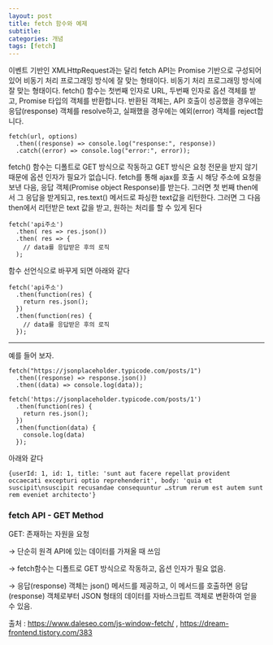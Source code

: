 ```yaml
---
layout: post
title: fetch 함수와 예제
subtitle: 
categories: 개념
tags: [fetch]
---
```

이벤트 기반인 XMLHttpRequest과는 달리 fetch API는 Promise 기반으로 구성되어 있어 비동기 처리 프로그래밍 방식에 잘 맞는 형태이다.
비동기 처리 프로그래밍 방식에 잘 맞는 형태이다.
fetch() 함수는 첫번째 인자로 URL, 두번째 인자로 옵션 객체를 받고, Promise 타입의 객체를 반환합니다. 반환된 객체는, API 호출이 성공했을 경우에는 응답(response) 객체를 resolve하고, 실패했을 경우에는 예외(error) 객체를 reject합니다.

~~~
fetch(url, options)
  .then((response) => console.log("response:", response))
  .catch((error) => console.log("error:", error));
~~~

fetch() 함수는 디폴트로 GET 방식으로 작동하고 GET 방식은 요청 전문을 받지 않기 때문에 옵션 인자가 필요가 없습니다.
fetch를 통해 ajax를 호출 시 해당 주소에 요청을 보낸 다음, 응답 객체(Promise object Response)를 받는다.
그러면 첫 번째 then에서 그 응답을 받게되고, res.text() 메서드로 파싱한 text값을 리턴한다.
그러면 그 다음 then에서 리턴받은 text 값을 받고, 원하는 처리를 할 수 있게 된다

~~~
fetch('api주소')
  .then( res => res.json())
  .then( res => {
    // data를 응답받은 후의 로직
  );
~~~

함수 선언식으로 바꾸게 되면 아래와 같다

~~~
fetch('api주소')
  .then(function(res) {
    return res.json();
  })
  .then(function(res) {
    // data를 응답받은 후의 로직
  });
~~~

* * *

예를 들어 보자.

~~~
fetch("https://jsonplaceholder.typicode.com/posts/1")
  .then((response) => response.json())
  .then((data) => console.log(data));
~~~

~~~
fetch('https://jsonplaceholder.typicode.com/posts/1')
  .then(function(res) {
    return res.json();
  })
  .then(function(data) {
    console.log(data)
  });
~~~

아래와 같다

~~~
{userId: 1, id: 1, title: 'sunt aut facere repellat provident occaecati excepturi optio reprehenderit', body: 'quia et suscipit\nsuscipit recusandae consequuntur …strum rerum est autem sunt rem eveniet architecto'}
~~~

### fetch API - GET Method

GET: 존재하는 자원을 요청

  → 단순히 원격 API에 있는 데이터를 가져올 때 쓰임

  → fetch함수는 디폴트로 GET 방식으로 작동하고, 옵션 인자가 필요 없음.

  → 응답(response) 객체는 json() 메서드를 제공하고, 이 메서드를 호출하면 응답(response) 객체로부터 JSON 형태의 데이터를 자바스크립트 객체로 변환하여 얻을 수 있음.








출처 : https://www.daleseo.com/js-window-fetch/ , https://dream-frontend.tistory.com/383